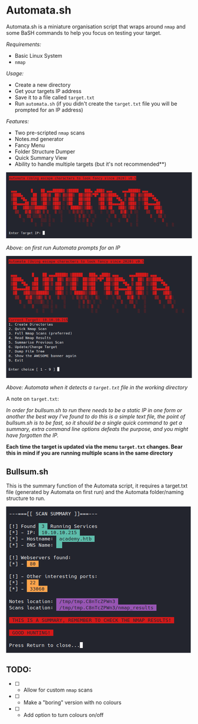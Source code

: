 # Automata.sh

Automata.sh is a miniature organisation script that wraps around `nmap` and some BaSH commands to help you focus on testing your target.

*Requirements:*

- Basic Linux System
- `nmap`

*Usage:*

- Create a new directory
- Get your targets IP address
- Save it to a file called `target.txt`
- Run `automata.sh` (if you didn't create the `target.txt` file you will be prompted for an IP address)

*Features:*

- Two pre-scripted `nmap` scans
- Notes.md generator
- Fancy Menu
- Folder Structure Dumper
- Quick Summary View
- Ability to handle multiple targets (but it's not recommended\**)

![Automata](images/automata_first_run.png)

*Above: on first run Automata prompts for an IP*

![Automata](images/automata.png)

*Above: Automata when it detects a `target.txt` file in the working directory*


A note on `target.txt`: 

*In order for bullsum.sh to run there needs to be a static IP in one form or another the best way I've found to do this is a simple text file, the point of bullsum.sh is to be fast, so it should be a single quick command to get a summary, extra command line options defeats the purpose, and you might have forgotten the IP.*

**Each time the target is updated via the menu `target.txt` changes. Bear this in mind if you are running multiple scans in the same directory**

## Bullsum.sh

This is the summary function of the Automata script, it requires a target.txt file (generated by Automata on first run) and the Automata folder/naming structure to run.

![Bullsum.sh](images/bullsum.png)


## TODO:

- [ ] - Allow for custom `nmap` scans
- [ ] - Make a "boring" version with no colours
- [ ] - Add option to turn colours on/off